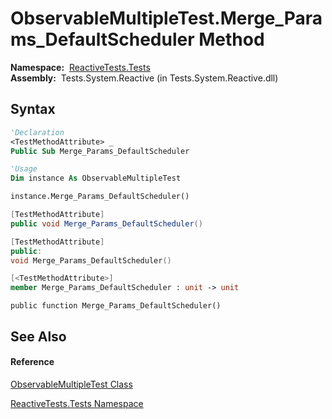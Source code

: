 # ObservableMultipleTest.Merge\_Params\_DefaultScheduler Method

**Namespace:**  [ReactiveTests.Tests](ReactiveTests.Tests\ReactiveTests.Tests.md)  
**Assembly:**  Tests.System.Reactive (in Tests.System.Reactive.dll)

## Syntax

```vb
'Declaration
<TestMethodAttribute> _
Public Sub Merge_Params_DefaultScheduler
```

```vb
'Usage
Dim instance As ObservableMultipleTest

instance.Merge_Params_DefaultScheduler()
```

```csharp
[TestMethodAttribute]
public void Merge_Params_DefaultScheduler()
```

```c++
[TestMethodAttribute]
public:
void Merge_Params_DefaultScheduler()
```

```fsharp
[<TestMethodAttribute>]
member Merge_Params_DefaultScheduler : unit -> unit 
```

```jscript
public function Merge_Params_DefaultScheduler()
```

## See Also

#### Reference

[ObservableMultipleTest Class](ObservableMultipleTest\ObservableMultipleTest.md)

[ReactiveTests.Tests Namespace](ReactiveTests.Tests\ReactiveTests.Tests.md)




